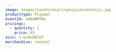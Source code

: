 ```yaml
---
image: images/sunshinespringeupjyekveaihuju.jpg
producttype: Playmat
eventId: eUBdWMfNo
pricings:
  - quantity: 1
    price: 65
asin: s-wc8sOBlkP
merchandise: comiket
---
```

